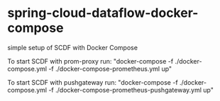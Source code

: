 # spring-cloud-dataflow-docker-compose
simple setup of SCDF with Docker Compose

To start SCDF with prom-proxy run:
"docker-compose -f ./docker-compose.yml -f ./docker-compose-prometheus.yml up"

To start SCDF with pushgateway run:
"docker-compose -f ./docker-compose.yml -f ./docker-compose-prometheus-pushgateway.yml up"
